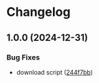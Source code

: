 # Changelog

## 1.0.0 (2024-12-31)


### Bug Fixes

* download script ([244f7bb](https://github.com/rhamzeh/asdf-fga-cli/commit/244f7bb4693d0df000d3cc45e8016775835a85d3))
